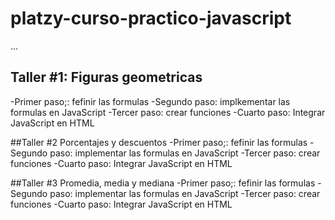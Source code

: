 # platzy-curso-practico-javascript

...

## Taller #1: Figuras geometricas
-Primer paso;: fefinir las formulas
-Segundo paso: implkementar las formulas en JavaScript 
-Tercer paso: crear funciones
-Cuarto paso: Integrar JavaScript en HTML

##Taller #2 Porcentajes y descuentos
-Primer paso;: fefinir las formulas
-Segundo paso: implementar las formulas en JavaScript 
-Tercer paso: crear funciones
-Cuarto paso: Integrar JavaScript en HTML

##Taller #3 Promedia, media y mediana
-Primer paso;: fefinir las formulas
-Segundo paso: implementar las formulas en JavaScript 
-Tercer paso: crear funciones
-Cuarto paso: Integrar JavaScript en HTML